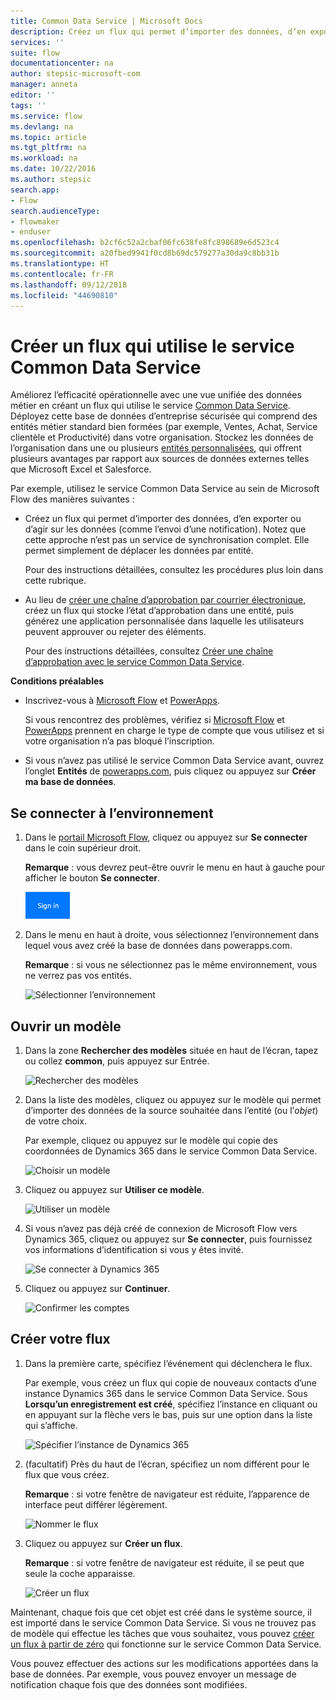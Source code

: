 ```yaml
---
title: Common Data Service | Microsoft Docs
description: Créez un flux qui permet d’importer des données, d’en exporter ou de créer des approbations avec le service Common Data Service.
services: ''
suite: flow
documentationcenter: na
author: stepsic-microsoft-com
manager: anneta
editor: ''
tags: ''
ms.service: flow
ms.devlang: na
ms.topic: article
ms.tgt_pltfrm: na
ms.workload: na
ms.date: 10/22/2016
ms.author: stepsic
search.app:
- Flow
search.audienceType:
- flowmaker
- enduser
ms.openlocfilehash: b2cf6c52a2cbaf06fc638fe8fc898689e6d523c4
ms.sourcegitcommit: a20fbed9941f0cd8b69dc579277a30da9c8bb31b
ms.translationtype: HT
ms.contentlocale: fr-FR
ms.lasthandoff: 09/12/2018
ms.locfileid: "44690810"
---
```

# <a name="create-a-flow-that-uses-the-common-data-service"></a>Créer un flux qui utilise le service Common Data Service
Améliorez l’efficacité opérationnelle avec une vue unifiée des données métier en créant un flux qui utilise le service [Common Data Service](https://powerapps.microsoft.com/tutorials/data-platform-intro/). Déployez cette base de données d’entreprise sécurisée qui comprend des entités métier standard bien formées (par exemple, Ventes, Achat, Service clientèle et Productivité) dans votre organisation. Stockez les données de l’organisation dans une ou plusieurs [entités personnalisées](https://powerapps.microsoft.com/tutorials/data-platform-create-entity/), qui offrent plusieurs avantages par rapport aux sources de données externes telles que Microsoft Excel et Salesforce.

Par exemple, utilisez le service Common Data Service au sein de Microsoft Flow des manières suivantes :

* Créez un flux qui permet d’importer des données, d’en exporter ou d’agir sur les données (comme l’envoi d’une notification). Notez que cette approche n’est pas un service de synchronisation complet. Elle permet simplement de déplacer les données par entité.
  
    Pour des instructions détaillées, consultez les procédures plus loin dans cette rubrique.
* Au lieu de [créer une chaîne d’approbation par courrier électronique](wait-for-approvals.md), créez un flux qui stocke l’état d’approbation dans une entité, puis générez une application personnalisée dans laquelle les utilisateurs peuvent approuver ou rejeter des éléments.
  
    Pour des instructions détaillées, consultez [Créer une chaîne d’approbation avec le service Common Data Service](common-data-model-approve.md).

**Conditions préalables**

* Inscrivez-vous à [Microsoft Flow](https://flow.microsoft.com) et [PowerApps](https://web.powerapps.com).
  
    Si vous rencontrez des problèmes, vérifiez si [Microsoft Flow](sign-up-sign-in.md) et [PowerApps](https://powerapps.microsoft.com/tutorials/signup-for-powerapps/) prennent en charge le type de compte que vous utilisez et si votre organisation n’a pas bloqué l’inscription.
* Si vous n’avez pas utilisé le service Common Data Service avant, ouvrez l’onglet **Entités** de [powerapps.com](https://web.powerapps.com/#/entities), puis cliquez ou appuyez sur **Créer ma base de données**.

## <a name="sign-in-to-your-environment"></a>Se connecter à l’environnement
1. Dans le [portail Microsoft Flow](https://flow.microsoft.com), cliquez ou appuyez sur **Se connecter** dans le coin supérieur droit.
   
    **Remarque** : vous devrez peut-être ouvrir le menu en haut à gauche pour afficher le bouton **Se connecter**.
   
    ![Se connecter](./media/common-data-model-intro/signin-flow.png)
2. Dans le menu en haut à droite, vous sélectionnez l’environnement dans lequel vous avez créé la base de données dans powerapps.com.
   
    **Remarque** : si vous ne sélectionnez pas le même environnement, vous ne verrez pas vos entités.
   
    ![Sélectionner l’environnement](./media/common-data-model-intro/select-environment.png)

## <a name="open-a-template"></a>Ouvrir un modèle
1. Dans la zone **Rechercher des modèles** située en haut de l’écran, tapez ou collez **common**, puis appuyez sur Entrée.
   
    ![Rechercher des modèles](./media/common-data-model-intro/template-search.png)
2. Dans la liste des modèles, cliquez ou appuyez sur le modèle qui permet d’importer des données de la source souhaitée dans l’entité (ou l’*objet*) de votre choix.
   
    Par exemple, cliquez ou appuyez sur le modèle qui copie des coordonnées de Dynamics 365 dans le service Common Data Service.
   
    ![Choisir un modèle](./media/common-data-model-intro/choose-template.png)
3. Cliquez ou appuyez sur **Utiliser ce modèle**.
   
    ![Utiliser un modèle](./media/common-data-model-intro/use-template.png)
4. Si vous n’avez pas déjà créé de connexion de Microsoft Flow vers Dynamics 365, cliquez ou appuyez sur **Se connecter**, puis fournissez vos informations d’identification si vous y êtes invité.
   
    ![Se connecter à Dynamics 365](./media/common-data-model-intro/dynamics-signin.png)
5. Cliquez ou appuyez sur **Continuer**.
   
    ![Confirmer les comptes](./media/common-data-model-intro/confirm-accounts.png)

## <a name="build-your-flow"></a>Créer votre flux
1. Dans la première carte, spécifiez l’événement qui déclenchera le flux.
   
    Par exemple, vous créez un flux qui copie de nouveaux contacts d’une instance Dynamics 365 dans le service Common Data Service. Sous **Lorsqu’un enregistrement est créé**, spécifiez l’instance en cliquant ou en appuyant sur la flèche vers le bas, puis sur une option dans la liste qui s’affiche.
   
    ![Spécifier l’instance de Dynamics 365](./media/common-data-model-intro/specify-instance.png)
2. (facultatif) Près du haut de l’écran, spécifiez un nom différent pour le flux que vous créez.
   
    **Remarque** : si votre fenêtre de navigateur est réduite, l’apparence de interface peut différer légèrement.
   
    ![Nommer le flux](./media/common-data-model-intro/name-flow.png)
3. Cliquez ou appuyez sur **Créer un flux**.
   
    **Remarque** : si votre fenêtre de navigateur est réduite, il se peut que seule la coche apparaisse.
   
    ![Créer un flux](./media/common-data-model-intro/create-flow.png)

Maintenant, chaque fois que cet objet est créé dans le système source, il est importé dans le service Common Data Service. Si vous ne trouvez pas de modèle qui effectue les tâches que vous souhaitez, vous pouvez [créer un flux à partir de zéro](get-started-logic-flow.md) qui fonctionne sur le service Common Data Service.

Vous pouvez effectuer des actions sur les modifications apportées dans la base de données. Par exemple, vous pouvez envoyer un message de notification chaque fois que des données sont modifiées.

